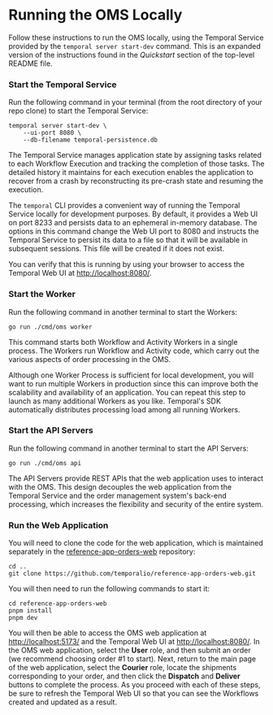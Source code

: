 # Running the OMS Locally

Follow these instructions to run the OMS locally, using the 
Temporal Service provided by the `temporal server start-dev` 
command. This is an expanded version of the instructions found 
in the _Quickstart_ section of the top-level README file.


### Start the Temporal Service

Run the following command in your terminal (from the root
directory of your repo clone) to start the Temporal Service:

```command
temporal server start-dev \
    --ui-port 8080 \
    --db-filename temporal-persistence.db
```

The Temporal Service manages application state by assigning tasks
related to each Workflow Execution and tracking the completion of 
those tasks. The detailed history it maintains for each execution 
enables the application to recover from a crash by reconstructing 
its pre-crash state and resuming the execution.

The `temporal` CLI provides a convenient way of running the Temporal 
Service locally for development purposes. By default, it provides a 
Web UI on port 8233 and persists data to an ephemeral in-memory 
database. The options in this command change the Web UI port to 8080 
and instructs the Temporal Service to persist its data to a file so 
that it will be available in subsequent sessions. This file will be 
created if it does not exist.

You can verify that this is running by using your browser to 
access the Temporal Web UI at <http://localhost:8080/>.


### Start the Worker

Run the following command in another terminal to start the Workers:

```command
go run ./cmd/oms worker
```
This command starts both Workflow and Activity Workers in a single 
process. The Workers run Workflow and Activity code, which carry out 
the various aspects of order processing in the OMS.


Although one Worker Process is sufficient for local development, you 
will want to run multiple Workers in production since this can improve 
both the scalability and availability of an application. You can 
repeat this step to launch as many additional Workers as you like. 
Temporal's SDK automatically distributes processing load among all 
running Workers.


### Start the API Servers

Run the following command in another terminal to start the API Servers:

```command
go run ./cmd/oms api
```

The API Servers provide REST APIs that the web application uses to 
interact with the OMS. This design decouples the web application from 
the Temporal Service and the order management system's back-end 
processing, which increases the flexibility and security of the entire 
system.


### Run the Web Application
You will need to clone the code for the web application, which is 
maintained separately in the [reference-app-orders-web](https://github.com/temporalio/reference-app-orders-web) repository:

```command
cd ..
git clone https://github.com/temporalio/reference-app-orders-web.git
```

You will then need to run the following commands to start it:

```command
cd reference-app-orders-web
pnpm install
pnpm dev
```

<!--
	TODO: expand this section to cover more advanced cases
	      and then move it to a separate document (with a 
		  demo video) that can be referenced by the other
		  instructions for running it.
-->

You will then be able to access the OMS web application at 
<http://localhost:5173/> and the Temporal Web UI at 
<http://localhost:8080/>. In the OMS web application, select 
the **User** role, and then submit an order (we recommend 
choosing order #1 to start). Next, return to the main page of 
the web application, select the **Courier** role, locate
the shipments corresponding to your order, and then click 
the **Dispatch** and **Deliver** buttons to complete the 
process. As you proceed with each of these steps, be sure 
to refresh the Temporal Web UI so that you can see the 
Workflows created and updated as a result. 

